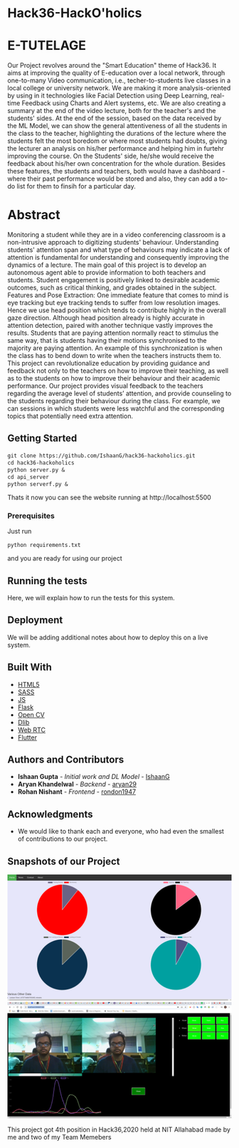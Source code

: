
# Hack36-HackO'holics

# E-TUTELAGE

Our Project revolves around the "Smart Education" theme of Hack36. It aims at improving the quality of E-education over a local network, through one-to-many Video communication, i.e., techer-to-students live classes in a local college or university network. We are making it more analysis-oriented by using in it technologies like Facial Detection using Deep Learning, real-time Feedback using Charts and Alert systems, etc. We are also creating a summary at the end of the video lecture, both for the teacher's and the students' sides. At the end of the session, based on the data received by the ML Model, we can show the general attentiveness of all the students in the class to the teacher, highlighting the durations of the lecture where the students felt the most boredom or where most students had doubts, giving the lecturer an analysis on his/her performance and helping him in furtehr improving the course. On the Students' side, he/she would receive the feedback about his/her own concentration for the whole duration. Besides these features, the students and teachers, both would have a dashboard - where their past performance would be stored and also, they can add a to-do list for them to finsih for a particular day.

# Abstract

Monitoring a student while they are in a video conferencing classroom is a non-intrusive approach to digitizing students' behaviour. Understanding students' attention span and what type of behaviours may indicate a lack of attention is fundamental for understanding and consequently improving the dynamics of a lecture. The main goal of this project is to develop an autonomous agent able to provide information to both teachers and students. Student engagement is positively linked to desirable academic outcomes, such as critical thinking, and grades obtained in the subject.
Features and Pose Extraction: One immediate feature that comes to mind is eye tracking but eye tracking tends to suffer from low resolution images. Hence we use head position which tends to contribute highly in the overall gaze direction.
Although head position already is highly accurate in attention detection, paired with another technique vastly improves the results.
Students that are paying attention normally react to stimulus the same way, that is students having their motions synchronised to the majority are paying attention. An example of this synchronization is when the class has to bend down to write when the teachers instructs them to.
This project can revolutionalize education by providing guidance and feedback not only to the teachers on how to improve their teaching, as well as to the students on how to improve their behaviour and their academic performance. Our project provides visual feedback to the teachers regarding the average level of students’ attention, and provide counseling to the students regarding their behaviour during the class. For example, we can sessions in which students were less watchful and the corresponding topics that potentially need extra attention.

## Getting Started

```
git clone https://github.com/IshaanG/hack36-hackoholics.git
cd hack36-hackoholics
python server.py &
cd api_server
python serverf.py &
```
Thats it now you can see the website running at http://localhost:5500

### Prerequisites

Just run
```
python requirements.txt
```
and you are ready for using our project


## Running the tests

Here, we will explain how to run the tests for this system.


## Deployment

We will be adding additional notes about how to deploy this on a live system.


## Built With
* [HTML5](*)
* [SASS](*)
* [JS](*)
* [Flask](*)
* [Open CV](*)
* [Dlib](*)
* [Web RTC](*)
* [Flutter](*)


## Authors and Contributors

* **Ishaan Gupta** - *Initial work and DL Model* - [IshaanG](https://github.com/IshaanG)
* **Aryan Khandelwal** - *Backend* - [aryan29](https://github.com/aryan29)
* **Rohan Nishant** - *Frontend* - [rondon1947](https://github.com/rondon1947)


## Acknowledgments

* We would like to thank each and everyone, who had even the smallest of contributions to our project.

## Snapshots of our Project

![After Project results and analysis](./Screenshot_20200216_084640.png)
![Feedback during lecture](./vlcsnap-2020-02-16-08h57m31s916.png)

This project got 4th position in Hack36,2020 held at NIT Allahabad made by me and two of my Team Memebers
